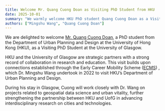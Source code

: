 ```yaml
---
title: Welcome Mr. Quang Cuong Doan as Visiting PhD Student from HKU
date: 2025-10-01
summary: "We warmly welcome HKU PhD student Quang Cuong Doan as a Visiting PhD Student, who will collaborate with Dr. Mingshu Wang on geospatial data science and urban vitality, further strengthening research ties between HKU and the University of Glasgow."
authors: ["Mingshu Wang", "Quang Cuong Doan"]
---
```


We are delighted to welcome [Mr. Quang Cuong Doan](https://mingshuwang.org/author/quang-cuong-doan/), a PhD student from the Department of Urban Planning and Design at the University of Hong Kong (HKU), as a Visiting PhD Student at the University of Glasgow.

HKU and the University of Glasgow are strategic partners with a strong record of collaboration in research and education. This visit builds upon connections established through the Early Career Mobility Scheme ([ECMS](https://www.gla.ac.uk/explore/internationalisation/funding/earlycareermobilityscheme/))
, which Dr. Mingshu Wang undertook in 2022 to visit HKU’s Department of Urban Planning and Design.

During his stay in Glasgow, Cuong will work closely with Dr. Wang on projects related to geospatial data science and urban vitality, further strengthening the partnership between HKU and UofG in advancing interdisciplinary research on cities and technologies.
